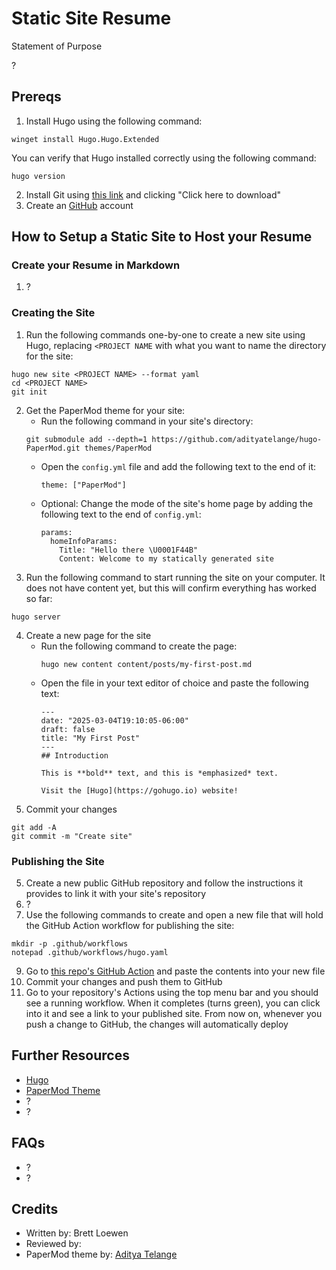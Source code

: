 # Static Site Resume

Statement of Purpose

?

## Prereqs

1. Install Hugo using the following command:
```
winget install Hugo.Hugo.Extended
```
You can verify that Hugo installed correctly using the following command:
```
hugo version
```
2. Install Git using [this link](https://git-scm.com/downloads/win) and clicking "Click here to download"
3. Create an [GitHub](https://github.com/) account

## How to Setup a Static Site to Host your Resume

### Create your Resume in Markdown

1. ?

### Creating the Site

1. Run the following commands one-by-one to create a new site using Hugo, replacing `<PROJECT NAME` with what you want to name the directory for the site:
```
hugo new site <PROJECT NAME> --format yaml
cd <PROJECT NAME>
git init
```
2. Get the PaperMod theme for your site:
   - Run the following command in your site's directory:
    ```
    git submodule add --depth=1 https://github.com/adityatelange/hugo-PaperMod.git themes/PaperMod
    ```
    - Open the `config.yml` file and add the following text to the end of it:
      ```
      theme: ["PaperMod"]
      ```
    - Optional: Change the mode of the site's home page by adding the following text to the end of `config.yml`:
      ```
      params:
        homeInfoParams:
          Title: "Hello there \U0001F44B"
          Content: Welcome to my statically generated site
      ```
3. Run the following command to start running the site on your computer. It does not have content yet, but this will confirm everything has worked so far:
```
hugo server
```
4. Create a new page for the site
    - Run the following command to create the page:
      ```
      hugo new content content/posts/my-first-post.md
      ```
    - Open the file in your text editor of choice and paste the following text:
      ```
      ---
      date: "2025-03-04T19:10:05-06:00"
      draft: false
      title: "My First Post"
      ---
      ## Introduction
      
      This is **bold** text, and this is *emphasized* text.
      
      Visit the [Hugo](https://gohugo.io) website!
      ```
5. Commit your changes
```
git add -A
git commit -m "Create site"
```

### Publishing the Site

5. Create a new public GitHub repository and follow the instructions it provides to link it with your site's repository
6. ?
7. Use the following commands to create and open a new file that will hold the GitHub Action workflow for publishing the site:
```
mkdir -p .github/workflows
notepad .github/workflows/hugo.yaml
```
9. Go to [this repo's GitHub Action](https://github.com/BrettLoewen/Comp-2600-A2/blob/main/.github/workflows/hugo.yaml) and paste the contents into your new file
10. Commit your changes and push them to GitHub
11. Go to your repository's Actions using the top menu bar and you should see a running workflow. When it completes (turns green), you can click into it and see a link to your published site. From now on, whenever you push a change to GitHub, the changes will automatically deploy

## Further Resources
- [Hugo](https://gohugo.io/)
- [PaperMod Theme](https://github.com/adityatelange/hugo-PaperMod)
- ?
- ?

## FAQs

- ?
- ?

## Credits

- Written by: Brett Loewen
- Reviewed by: 
- PaperMod theme by: [Aditya Telange](https://github.com/adityatelange/)
